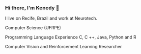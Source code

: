 ### Hi there, I'm Kenedy 👋


I live on Recife, Brazil and work at Neurotech.

Computer Science (UFRPE)

Programming Language Experience C, C ++, Java, Python and R

Computer Vision and Reinforcement Learning Researcher

